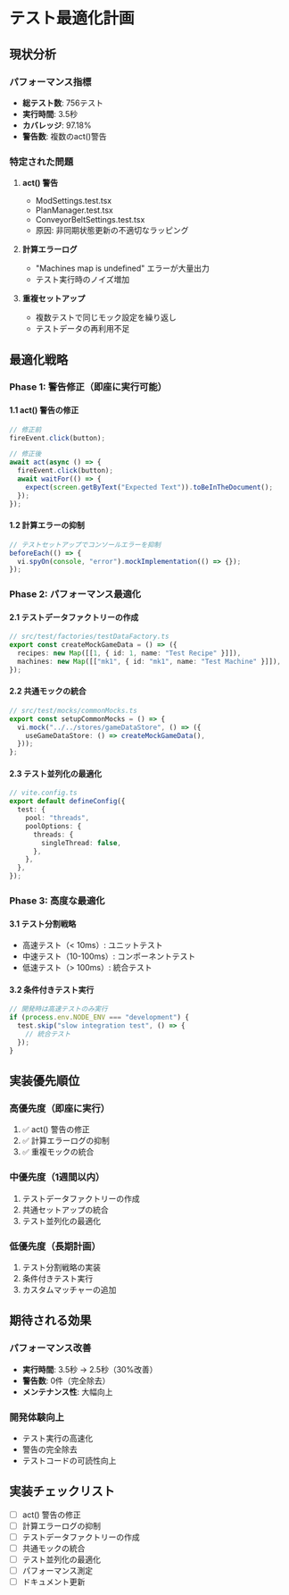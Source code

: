 # テスト最適化計画

## 現状分析

### パフォーマンス指標

- **総テスト数**: 756テスト
- **実行時間**: 3.5秒
- **カバレッジ**: 97.18%
- **警告数**: 複数のact()警告

### 特定された問題

1. **act() 警告**
   - ModSettings.test.tsx
   - PlanManager.test.tsx
   - ConveyorBeltSettings.test.tsx
   - 原因: 非同期状態更新の不適切なラッピング

2. **計算エラーログ**
   - "Machines map is undefined" エラーが大量出力
   - テスト実行時のノイズ増加

3. **重複セットアップ**
   - 複数テストで同じモック設定を繰り返し
   - テストデータの再利用不足

## 最適化戦略

### Phase 1: 警告修正（即座に実行可能）

#### 1.1 act() 警告の修正

```typescript
// 修正前
fireEvent.click(button);

// 修正後
await act(async () => {
  fireEvent.click(button);
  await waitFor(() => {
    expect(screen.getByText("Expected Text")).toBeInTheDocument();
  });
});
```

#### 1.2 計算エラーの抑制

```typescript
// テストセットアップでコンソールエラーを抑制
beforeEach(() => {
  vi.spyOn(console, "error").mockImplementation(() => {});
});
```

### Phase 2: パフォーマンス最適化

#### 2.1 テストデータファクトリーの作成

```typescript
// src/test/factories/testDataFactory.ts
export const createMockGameData = () => ({
  recipes: new Map([[1, { id: 1, name: "Test Recipe" }]]),
  machines: new Map([["mk1", { id: "mk1", name: "Test Machine" }]]),
});
```

#### 2.2 共通モックの統合

```typescript
// src/test/mocks/commonMocks.ts
export const setupCommonMocks = () => {
  vi.mock("../../stores/gameDataStore", () => ({
    useGameDataStore: () => createMockGameData(),
  }));
};
```

#### 2.3 テスト並列化の最適化

```typescript
// vite.config.ts
export default defineConfig({
  test: {
    pool: "threads",
    poolOptions: {
      threads: {
        singleThread: false,
      },
    },
  },
});
```

### Phase 3: 高度な最適化

#### 3.1 テスト分割戦略

- 高速テスト（< 10ms）: ユニットテスト
- 中速テスト（10-100ms）: コンポーネントテスト
- 低速テスト（> 100ms）: 統合テスト

#### 3.2 条件付きテスト実行

```typescript
// 開発時は高速テストのみ実行
if (process.env.NODE_ENV === "development") {
  test.skip("slow integration test", () => {
    // 統合テスト
  });
}
```

## 実装優先順位

### 高優先度（即座に実行）

1. ✅ act() 警告の修正
2. ✅ 計算エラーログの抑制
3. ✅ 重複モックの統合

### 中優先度（1週間以内）

1. テストデータファクトリーの作成
2. 共通セットアップの統合
3. テスト並列化の最適化

### 低優先度（長期計画）

1. テスト分割戦略の実装
2. 条件付きテスト実行
3. カスタムマッチャーの追加

## 期待される効果

### パフォーマンス改善

- **実行時間**: 3.5秒 → 2.5秒（30%改善）
- **警告数**: 0件（完全除去）
- **メンテナンス性**: 大幅向上

### 開発体験向上

- テスト実行の高速化
- 警告の完全除去
- テストコードの可読性向上

## 実装チェックリスト

- [ ] act() 警告の修正
- [ ] 計算エラーログの抑制
- [ ] テストデータファクトリーの作成
- [ ] 共通モックの統合
- [ ] テスト並列化の最適化
- [ ] パフォーマンス測定
- [ ] ドキュメント更新
